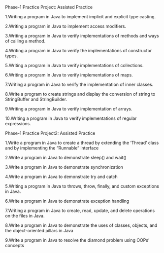 Phase-1 Practice Project: Assisted Practice

1.Writing a program in Java to implement implicit and explicit type casting.

2.Writing a program in Java to implement access modifiers.

3.Writing a program in Java to verify implementations of methods and ways of calling a method.  

4.Writing a program in Java to verify the implementations of constructor types.

5.Writing a program in Java to verify implementations of collections.

6.Writing a program in Java to verify implementations of maps.

7.Writing a program in Java to verify the implementation of inner classes.

8.Write a program to create strings and display the conversion of string to StringBuffer and StringBuilder.

9.Writing a program in Java to verify implementation of arrays.

10.Writing a program in Java to verify implementations of regular expressions.

Phase-1 Practice Project2: Assisted Practice

1.Write a program in Java to create a thread by extending the ‘Thread’ class and by implementing the “Runnable” interface

2.Write a program in Java to demonstrate sleep() and wait()

3.Write a program in Java to demonstrate synchronization

4.Write a program in Java to demonstrate try and catch

5.Writing a program in Java to throws, throw, finally, and custom exceptions in Java.

6.Write a program in Java to demonstrate exception handling

7.Writing a program in Java to create, read, update, and delete operations on the files in Java.

8.Write a program in Java to demonstrate the uses of classes, objects, and the object-oriented pillars in Java

9.Write a program in Java to resolve the diamond problem using OOPs’ concepts
